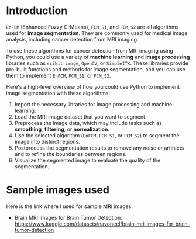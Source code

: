 # Introduction

`EnFCM` (Enhanced Fuzzy C-Means), `FCM_S1`, and `FCM_S2` are all algorithms used for **image segmentation**. 
They are commonly used for medical image analysis, including cancer detection from MRI imaging.

To use these algorithms for cancer detection from MRI imaging using Python, you could use a variety of **machine learning** and **image processing** libraries such as `scikit-image`, `OpenCV`, or `SimpleITK`. These libraries provide pre-built functions and methods for image segmentation, and you can use them to implement `EnFCM`, `FCM_S1`, or `FCM_S2`.

Here's a high-level overview of how you could use Python to implement image segmentation with these algorithms:

1. Import the necessary libraries for image processing and machine learning.
2. Load the MRI image dataset that you want to segment.
3. Preprocess the image data, which may include tasks such as **smoothing**, **filtering**, or **normalization**.
4. Use the selected algorithm (`EnFCM`, `FCM_S1`, or `FCM_S2`) to segment the image into distinct regions.
5. Postprocess the segmentation results to remove any noise or artifacts and to refine the boundaries between regions.
6. Visualize the segmented image to evaluate the quality of the segmentation.

# Sample images used
Here is the link where I used for sample MRI images:

- Brain MRI Images for Brain Tumor Detection: https://www.kaggle.com/datasets/navoneel/brain-mri-images-for-brain-tumor-detection
